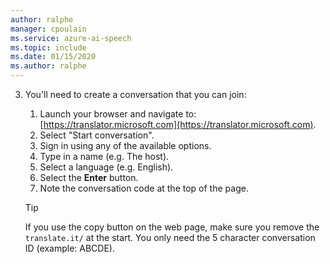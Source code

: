 ```yaml
---
author: ralphe
manager: cpoulain
ms.service: azure-ai-speech
ms.topic: include
ms.date: 01/15/2020
ms.author: ralphe
---
```


3. You'll need to create a conversation that you can join:
    1. Launch your browser and navigate to: [https://translator.microsoft.com](https://translator.microsoft.com).
    1. Select "Start conversation".
    1. Sign in using any of the available options.
    1. Type in a name (e.g. The host).
    1. Select a language (e.g. English).
    1. Select the **Enter** button.
    1. Note the conversation code at the top of the page.

    > [!TIP]
    > If you use the copy button on the web page, make sure you remove the `translate.it/` at the start. You only need the 5 character conversation ID (example: ABCDE).
